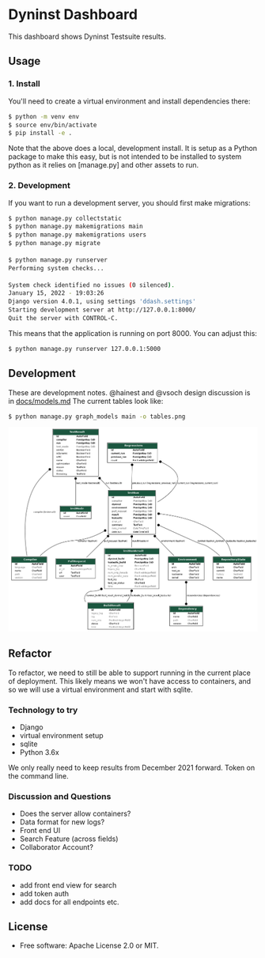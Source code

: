 # Dyninst Dashboard

This dashboard shows Dyninst Testsuite results. 

## Usage

### 1. Install

You'll need to create a virtual environment and install dependencies there:

```bash
$ python -m venv env
$ source env/bin/activate
$ pip install -e .
```

Note that the above does a local, development install. It is setup as a Python package to make
this easy, but is not intended to be installed to system python as it relies on [manage.py] and
other assets to run.

### 2. Development

If you want to run a development server, you should first make migrations:

```bash
$ python manage.py collectstatic
$ python manage.py makemigrations main
$ python manage.py makemigrations users
$ python manage.py migrate

$ python manage.py runserver
Performing system checks...

System check identified no issues (0 silenced).
January 15, 2022 - 19:03:26
Django version 4.0.1, using settings 'ddash.settings'
Starting development server at http://127.0.0.1:8000/
Quit the server with CONTROL-C.
```

This means that the application is running on port 8000. You can adjust this:

```bash
$ python manage.py runserver 127.0.0.1:5000
```

## Development 

These are development notes. @hainest and @vsoch design discussion is in [docs/models.md](docs/models.md)
The current tables look like:

```bash
$ python manage.py graph_models main -o tables.png
```

![tables.png](tables.png)

## Refactor

To refactor, we need to still be able to support running in the current place of deployment.
This likely means we won't have access to containers, and so we will use a virtual environment
and start with sqlite.

### Technology to try

 - Django
 - virtual environment setup
 - sqlite
 - Python 3.6x

We only really need to keep results from December 2021 forward. 
Token on the command line.

### Discussion and Questions 

 - Does the server allow containers?
 - Data format for new logs?
 - Front end UI
 - Search Feature (across fields)
 - Collaborator Account?
 
### TODO

 - add front end view for search
 - add token auth 
 - add docs for all endpoints etc. 

## License

 * Free software: Apache License 2.0 or MIT.
